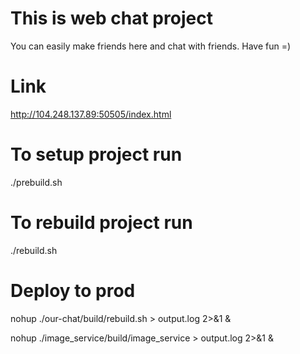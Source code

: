 # This is web chat project
You can easily make friends here and chat with friends.
Have fun =)

# Link
http://104.248.137.89:50505/index.html

# To setup project run
./prebuild.sh

# To rebuild project run
./rebuild.sh

# Deploy to prod
nohup ./our-chat/build/rebuild.sh > output.log 2>&1 &

nohup ./image_service/build/image_service > output.log 2>&1 &

